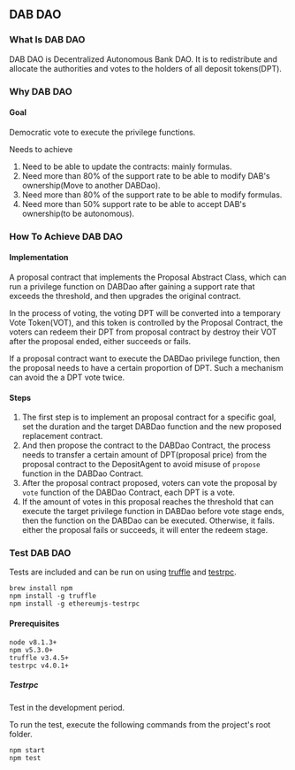 
## DAB DAO
### What Is DAB DAO
DAB DAO is Decentralized Autonomous Bank DAO. It is to redistribute and allocate the authorities and votes to the holders of all deposit tokens(DPT).

### Why DAB DAO
#### Goal
Democratic vote to execute the privilege functions.

Needs to achieve
1. Need to be able to update the contracts: mainly formulas.
2. Need more than 80% of the support rate to be able to modify DAB's ownership(Move to another DABDao).
3. Need more than 80% of the support rate to be able to modify formulas.
4. Need more than 50% support rate to be able to accept  DAB's ownership(to be autonomous).

### How To Achieve DAB DAO
#### Implementation
A proposal contract that implements the Proposal Abstract Class, which can run a privilege function on DABDao after gaining a support rate that exceeds the threshold, and then upgrades the original contract.

In the process of voting, the voting DPT will be converted into a temporary Vote Token(VOT), and this token is controlled by the Proposal Contract, the voters can redeem their DPT from proposal contract by destroy their VOT after the proposal ended, either succeeds or fails.

If a proposal contract want to execute the DABDao privilege function, then the proposal needs to have a certain proportion of DPT. Such a mechanism can avoid the a DPT vote twice.

#### Steps
1. The first step is to implement an proposal contract for a specific goal, set the duration and the target DABDao function and the new proposed replacement contract.
2. And then propose the contract to the DABDao Contract, the process needs to transfer a certain amount of DPT(proposal price) from the proposal contract to the DepositAgent to avoid misuse of `propose` function in the DABDao Contract.
3. After the proposal contract proposed, voters can vote the proposal by `vote` function of the DABDao Contract, each DPT is a vote.
4. If the amount of votes in this proposal reaches the threshold that can execute the target privilege function in DABDao before vote stage ends, then the function on the DABDao can be executed. Otherwise, it fails.  either the proposal fails or succeeds, it will enter the redeem stage.

### Test DAB DAO


Tests are included and can be run on using [truffle](https://github.com/trufflesuite/truffle) and [testrpc](https://github.com/ethereumjs/testrpc).

    brew install npm
    npm install -g truffle
    npm install -g ethereumjs-testrpc

#### Prerequisites

    node v8.1.3+
    npm v5.3.0+
    truffle v3.4.5+
    testrpc v4.0.1+




##### Testrpc

Test in the development period.

To run the test, execute the following commands from the project's root folder.

    npm start
    npm test